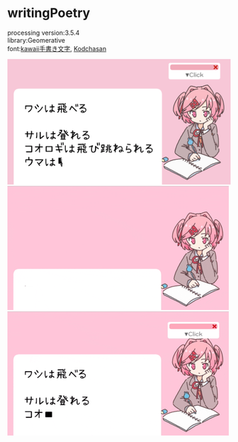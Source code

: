 # writingPoetry
processing version:3.5.4  
library:Geomerative  
font:[kawaii手書き文字](https://font.spicy-sweet.com), [Kodchasan](https://fonts.google.com/specimen/Kodchasan)

![](https://github.com/yuyurigi/writingPoetry/blob/main/220610_013345_2404.png)  
![](https://github.com/yuyurigi/writingPoetry/blob/main/0.gif)  
![](https://github.com/yuyurigi/writingPoetry/blob/main/2.gif)
